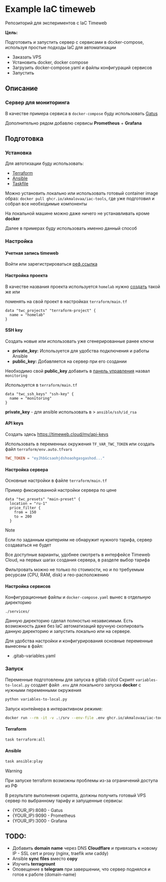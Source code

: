 # Example IaC timeweb

Репозиторий для экспериментов с IaC Timeweb

**Цель:** 

Подготовить и запустить сервер с сервисами в docker-compose, используя простые подходы IaC для автоматизации

- Заказать VPS
- Установить docker, docker compose
- Загрузить docker-compose.yaml и файлы конфигураций сервисов
- Запустить

## Описание

### Сервер для мониторинга

В качестве примера сервиса в `docker-compose` буду использовать [Gatus](https://github.com/TwiN/gatus)

Дополнительно рядом добавлю сервисы **Prometheus** + **Grafana**



## Подготовка

### Установка

Для автотизации буду использовать:
- [Terraform](https://developer.hashicorp.com/terraform/install)
- [Ansible](https://docs.ansible.com/ansible/latest/installation_guide/intro_installation.html)
- [Taskfile](https://taskfile.dev/)

Можно установить локально или использовать готовый container image образ: `docker pull ghcr.io/akmalovaa/iac-tools`, где уже подготовил и собрал все необходимые компоненты

На локальной машине можно даже ничего не устанавливать кроме **docker**

Далее в примерах буду использовать именно данный способ

### Настройка

#### Учетная запись **timeweb**
Войти или зарегистрироваться [реф.ссылка](https://timeweb.cloud/r/cp14436)

#### Настройка проекта
В качестве названия проекта используется `homelab` нужно [создать](https://timeweb.cloud/my/projects) такой же или

поменять на свой проект в настройках `terraform/main.tf`
```
data "twc_projects" "terraform-project" {
  name = "homelab"
}
```


#### SSH key
Создать новые или использовать уже сгенерированные ранее ключи
- **private_key:** Используется для удобства подключения и работы Ansible 
- **public_key:** Добавляется на сервер при его создании

Необходимо свой **public_key** добавить в [панель управления](https://timeweb.cloud/my/sshkeys) назвал `monitoring`

Используется в `terraform/main.tf`
```
data "twc_ssh_keys" "ssh-key" {
  name = "monitoring"
}
```

**private_key** - для ansible использовать в > `ansible/ssh/id_rsa`


#### API keys

Создать здесь https://timeweb.cloud/my/api-keys

Использовать в переменных окружения `TF_VAR_TWC_TOKEN` или создать файл `terraform/env.auto.tfvars`
```toml
TWC_TOKEN = "eyJhbGcsaohjdshoaohgasgashod..."
```

#### Настройка сервера
Основные настройки в файле `terraform/main.tf`

Пример фиксированной настройки сервера по цене
```
data "twc_presets" "main-preset" {
  location = "ru-1"
  price_filter {
    from = 150
    to = 200
  }
```

> [!NOTE]
> Если по заданным критериям не обнаружит нужного тарифа, сервер создаваться не будет

Все доступные варианты, удобнее смотреть в интерфейсе Timeweb Cloud, на первых шагах создания сервера, в разделе выбор тарифа

Фильтровать можно не только по стоимости, но и по требуемым ресурсам (CPU, RAM, disk) и гео-расположению


#### Настройка сервисов

Конфигурационные файлы и `docker-compose.yaml` вынес в отдельную директорию

`./services/` 

Данную директорию сделал полностью независимым. 
Есть возможность даже без IaC автоматизаций вручную скопировать данную директорию и запустить локально или на сервере.

Для удобства настройки и конфигурирования основные переменные вынесены в файл:

- .gitab-variables.yaml


### Запуск 

Переменные подготовлены для запуска в gitlab ci/cd
Скрипт `variables-to-local.py` создает файл `.env` для локального запуска **docker** c нужными переменными окружения
```bash
python variables-to-local.py
```


Запуск контейнера в интерактивном режиме:

```bash
docker run --rm -it -v .:/srv --env-file .env ghcr.io/akmalovaa/iac-tools bash
```


#### Terraform 
```bash
task terraform:all
```

#### Ansible 
```bash
task ansible:play
```

> [!WARNING]  
> При запуске terraform возможны проблемы из-за ограничений доступа из РФ

В результате выполнения скрипта, должны получить готовый VPS сервер по выбранному тарифу и запущенные сервисы:
- {YOUR_IP}:8080 - Gatus
- {YOUR_IP}:9090 - Prometheus
- {YOUR_IP}:3000 - Grafana


## TODO:
- Добавить **domain name** через DNS **Cloudflare** и привязать к новому IP - SSL cert и proxy (nginx, traefik или caddy)
- Ansible **sync files** вместо **copy**
- Изучить **terragrount**
- Оповещение в **telegram** при завершении, что сервер поднялся и готов к работе (domain-name)